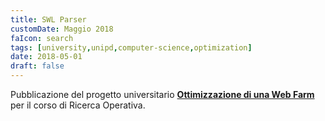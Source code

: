 ```yaml
---
title: SWL Parser
customDate: Maggio 2018
faIcon: search
tags: [university,unipd,computer-science,optimization]
date: 2018-05-01
draft: false
---
```


Pubblicazione del progetto universitario **[Ottimizzazione di una Web Farm](https://github.com/Maxelweb/RicercaOperativaUNIPD)** per il corso di Ricerca Operativa.

